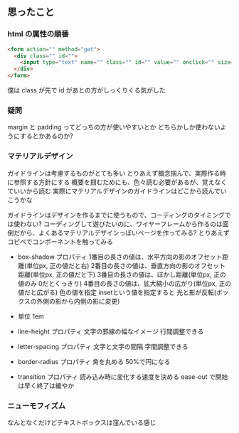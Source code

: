 ## 思ったこと
### html の属性の順番
```html
<form action="" method="get">
  <div class="" id="">
    <input type="text" name="" class="" id="" value="" onclick="" size="" maxlength="">
  </div>
</form>
```
僕は class が先で id があとの方がしっくりくる気がした


### 疑問
margin と padding ってどっちの方が使いやすいとか どちらかしか使わないようにするとかあるのか?

### マテリアルデザイン
ガイドラインは考慮するものがとても多い
とりあえず概念掴んで、実際作る時に参照する方針にする
概要を掴むためにも、色々読む必要があるが、覚えなくていいから読む
実際にマテリアルデザインのガイドラインはどこから読んでいこうかな

ガイドラインはデザインを作るまでに使うもので、コーディングのタイミングでは使わない?
コーディングして遊びたいのに、ワイヤーフレームから作るのは面倒だから、よくあるマテリアルデザインっぽいページを作ってみる?
とりあえずコピペでコンポーネントを触ってみる

- box-shadow プロパティ
1番目の長さの値は、水平方向の影のオフセット距離(単位px, 正の値だと右)
2番目の長さの値は、垂直方向の影のオフセット距離(単位px, 正の値だと下)
3番目の長さの値は、ぼかし距離(単位px, 正の値のみ 0だとくっきり)
4番目の長さの値は、拡大縮小の広がり(単位px, 正の値だと広がる)
色の値を指定
insetという値を指定すると 光と影が反転(ボックスの外側の影から内側の影に変更)

- 単位 1em

- line-height プロパティ
文字の罫線の幅なイメージ 行間調整できる

- letter-spacing プロパティ
文字と文字の間隔 字間調整できる

- border-radius プロパティ
角を丸める 50%で円になる

- transition プロパティ 
読み込み時に変化する速度を決める 
ease-out で開始は早く終了は緩やか

### ニューモフィズム
なんとなくだけどテキストボックスは窪んでいる感じ
